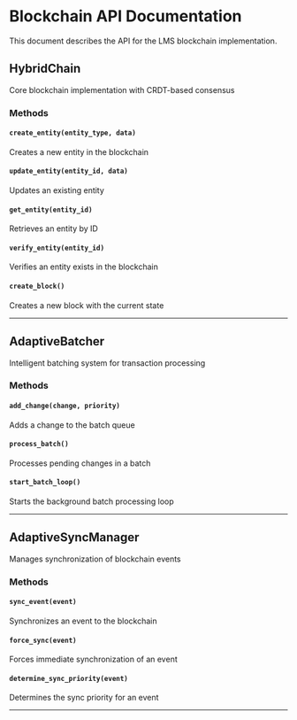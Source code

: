 # Blockchain API Documentation

This document describes the API for the LMS blockchain implementation.

## HybridChain

Core blockchain implementation with CRDT-based consensus

### Methods

#### `create_entity(entity_type, data)`

Creates a new entity in the blockchain

#### `update_entity(entity_id, data)`

Updates an existing entity

#### `get_entity(entity_id)`

Retrieves an entity by ID

#### `verify_entity(entity_id)`

Verifies an entity exists in the blockchain

#### `create_block()`

Creates a new block with the current state

---

## AdaptiveBatcher

Intelligent batching system for transaction processing

### Methods

#### `add_change(change, priority)`

Adds a change to the batch queue

#### `process_batch()`

Processes pending changes in a batch

#### `start_batch_loop()`

Starts the background batch processing loop

---

## AdaptiveSyncManager

Manages synchronization of blockchain events

### Methods

#### `sync_event(event)`

Synchronizes an event to the blockchain

#### `force_sync(event)`

Forces immediate synchronization of an event

#### `determine_sync_priority(event)`

Determines the sync priority for an event

---


